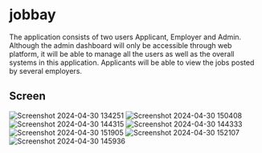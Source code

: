 # jobbay

The application consists of two users Applicant, Employer and Admin.
Although the admin dashboard will only be accessible through web platform, 
it will be able to manage all the users as well as the overall systems in this application.
Applicants will be able to view the jobs posted by several employers.

## Screen

![Screenshot 2024-04-30 134251](https://github.com/GisoreB/jobbay_compelete/assets/144854877/babf49a4-2f2d-4fc0-9ad5-11c00f99b268)
![Screenshot 2024-04-30 150408](https://github.com/GisoreB/jobbay_compelete/assets/144854877/a04345f1-5c15-4486-a9cc-abb5d88c6438)
![Screenshot 2024-04-30 144315](https://github.com/GisoreB/jobbay_compelete/assets/144854877/e1af1d19-424c-4093-96fc-49eb5522822e)
![Screenshot 2024-04-30 144333](https://github.com/GisoreB/jobbay_compelete/assets/144854877/589a73d0-5350-4b3b-97e5-ebd022986542)
![Screenshot 2024-04-30 151905](https://github.com/GisoreB/jobbay_compelete/assets/144854877/14b6eb2c-045d-4733-9eba-7adca2bf8f3e)
![Screenshot 2024-04-30 152107](https://github.com/GisoreB/jobbay_compelete/assets/144854877/7b29a248-c7f1-469e-9c67-776ad170e05b)
![Screenshot 2024-04-30 145936](https://github.com/GisoreB/jobbay_compelete/assets/144854877/e9713309-6d83-4a3a-934c-9d91d5cda5e7)
